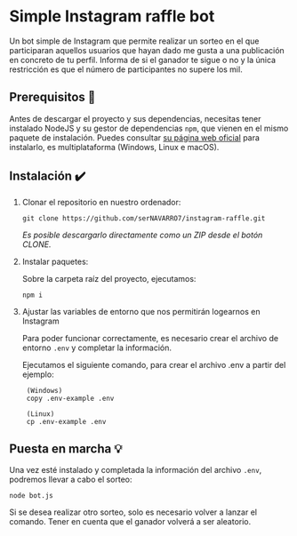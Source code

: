 # Simple Instagram raffle bot

Un bot simple de Instagram que permite realizar un sorteo en el que participaran aquellos usuarios que hayan dado me gusta a una publicación en concreto de tu perfil. Informa de si el ganador te sigue o no y la única restricción es que el número de participantes no supere los mil.

## Prerequisitos 📖

Antes de descargar el proyecto y sus dependencias, necesitas tener instalado NodeJS y su gestor de dependencias `npm`, que vienen en el mismo paquete de instalación. Puedes consultar [su página web oficial](https://nodejs.org/en/download/) para instalarlo, es multiplataforma (Windows, Linux e macOS).

## Instalación ✔️

1.  Clonar el repositorio en nuestro ordenador:

        git clone https://github.com/serNAVARRO7/instagram-raffle.git  

    *Es posible descargarlo directamente como un ZIP desde el botón CLONE.*

2.  Instalar paquetes:

    Sobre la carpeta raíz del proyecto, ejecutamos:

        npm i
        
3. Ajustar las variables de entorno que nos permitirán logearnos en Instagram

    Para poder funcionar correctamente, es necesario crear el archivo de entorno `.env` y completar la información.

    Ejecutamos el siguiente comando, para crear el archivo .env a partir del ejemplo:
        
        (Windows)
        copy .env-example .env

        (Linux)
        cp .env-example .env
        
## Puesta en marcha 💡

Una vez esté instalado y completada la información del archivo `.env`, podremos llevar a cabo el sorteo:

    node bot.js

Si se desea realizar otro sorteo, solo es necesario volver a lanzar el comando. Tener en cuenta que el ganador volverá a ser aleatorio.